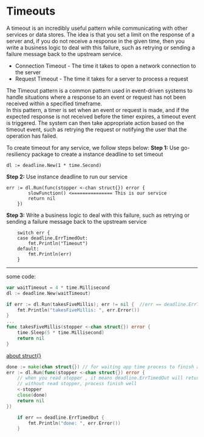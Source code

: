 # Timeouts
A timeout is an incredibly useful pattern while communicating with other services or data stores. The idea is that you set a limit on the response of a server and, if you do not receive a response in the given time, then you write a business logic to deal with this failure, such as retrying or sending a failure message back to the upstream service.
* Connection Timeout - The time it takes to open a network connection to the server
* Request Timeout - The time it takes for a server to process a request

The Timeout pattern is a common pattern used in event-driven systems to handle situations where a response to an event or request has not been received within a specified timeframe.<br/>
In this pattern, a timer is set when an event or request is made, and if the expected response is not received before the timer expires, a timeout event is triggered. The system can then take appropriate action based on the timeout event, such as retrying the request or notifying the user that the operation has failed.<br/>

To create timeout for any service, we follow steps below:
**Step 1:** Use go-resiliency package to create a instance deadline to set timeout
```
dl := deadline.New(1 * time.Second)
```
**Step 2:** Use instance deadline to run our service
```
err := dl.Run(func(stopper <-chan struct{}) error {
		slowFunction() <=============== This is our service
		return nil
	})
```
**Step 3:** Write a business logic to deal with this failure, such as retrying or sending a failure message back to the upstream service
```
	switch err {
	case deadline.ErrTimedOut:
		fmt.Println("Timeout")
	default:
		fmt.Println(err)
	}
```
----
some code:
```go
var waitTimeout = 4 * time.Millisecond
dl := deadline.New(waitTimeout)

if err := dl.Run(takesFiveMillis); err != nil {  //err == deadline.ErrTimedOut
	fmt.Println("takesFiveMillis: ", err.Error())
}
...
func takesFiveMillis(stopper <-chan struct{}) error {
    time.Sleep(5 * time.Millisecond)
    return nil
}

```

[about struct{}](https://stackoverflow.com/a/52035899)
```go
done := make(chan struct{}) // for waiting app time process to finish app
err := dl.Run(func(stopper <-chan struct{}) error {
    // when you read stopper , it means deadline.ErrTimedOut will return
    // without read stopper, process finish well
    <-stopper
    close(done)
    return nil
})

	if err == deadline.ErrTimedOut {
		fmt.Println("done: ", err.Error())
	}

```